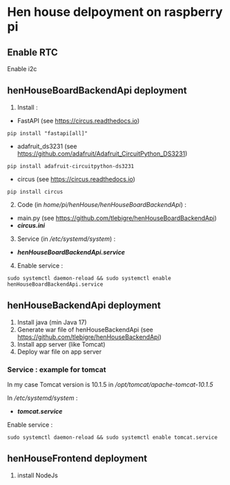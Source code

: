 # Hen house delpoyment on raspberry pi
## Enable RTC
Enable i2c

## henHouseBoardBackendApi deployment

1. Install :
- FastAPI (see https://circus.readthedocs.io) 
```shell
pip install "fastapi[all]" 
```
- adafruit_ds3231 (see https://github.com/adafruit/Adafruit_CircuitPython_DS3231) 
```shell
pip install adafruit-circuitpython-ds3231 
```
- circus (see https://circus.readthedocs.io) 
```shell
pip install circus 
```

2. Code (in *home/pi/henHouse/henHouseBoardBackendApi*) :
- main.py (see https://github.com/tlebigre/henHouseBoardBackendApi)
- ***circus.ini***

3. Service (in */etc/systemd/system*) :
- ***henHouseBoardBackendApi.service***

4. Enable service :
```shell
sudo systemctl daemon-reload && sudo systemctl enable henHouseBoardBackendApi.service
```

## henHouseBackendApi deployment

1. Install java (min Java 17) 
2. Generate war file of henHouseBackendApi (see https://github.com/tlebigre/henHouseBackendApi) 
3. Install app server (like Tomcat)
4. Deploy war file on app server

### Service : example for tomcat
In my case Tomcat version is 10.1.5 in */opt/tomcat/apache-tomcat-10.1.5*

In */etc/systemd/system* :
- ***tomcat.service***

Enable service :
```shell
sudo systemctl daemon-reload && sudo systemctl enable tomcat.service
```

## henHouseFrontend deployment

1. install NodeJs
